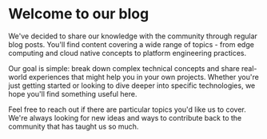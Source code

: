 # Welcome to our blog

We've decided to share our knowledge with the community through regular blog posts. You'll find content covering a wide range of topics - from edge computing and cloud native concepts to platform engineering practices.

Our goal is simple: break down complex technical concepts and share real-world experiences that might help you in your own projects. Whether you're just getting started or looking to dive deeper into specific technologies, we hope you'll find something useful here.

Feel free to reach out if there are particular topics you'd like us to cover. We're always looking for new ideas and ways to contribute back to the community that has taught us so much.